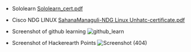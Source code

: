 * Sololearn 
[Sololearn_cert.pdf](https://github.com/SahanaManaguli/M1_ProjectGoal_App/files/8010108/Sololearn_cert.pdf)


* Cisco NDG LINUX 
[SahanaManaguli-NDG Linux Unhatc-certificate.pdf](https://github.com/SahanaManaguli/M1_ProjectGoal_App/files/8010118/SahanaManaguli-NDG.Linux.Unhatc-certificate.pdf)

* Screenshot of github learning
![github_learn](https://user-images.githubusercontent.com/98841253/153252490-03bf9020-fe72-4bf7-bfdd-e0f43aa317b4.jpg)




* Screenshot of Hackerearth Points
![Screenshot (404)](https://user-images.githubusercontent.com/98841253/153181769-35a6ecc9-4628-430f-9a45-7fb1a9946027.png)

